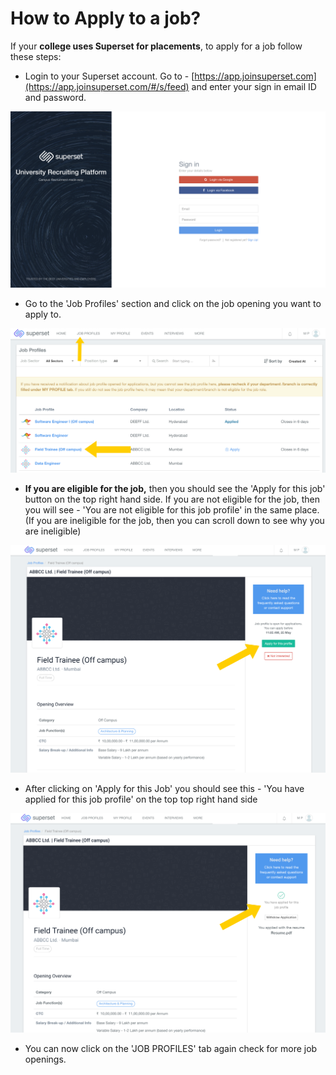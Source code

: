 # How to Apply to a job?

If your **college uses Superset for placements**, to apply for a job follow these steps:

* Login to your Superset account. Go to - [https://app.joinsuperset.com](https://app.joinsuperset.com/#/s/feed) and enter your sign in email ID and password.

![](../../.gitbook/assets/image%20%28159%29.png)

* Go to the 'Job Profiles' section and click on the job opening you want to apply to.

![](../../.gitbook/assets/image%20%28202%29.png)

* **If you are eligible for the job,** then you should see the 'Apply for this job' button on the top right hand side. If you are not eligible for the job, then you will see - 'You are not eligible for this job profile' in the same place. \(If you are ineligible for the job, then you can scroll down to see why you are ineligible\)

![](../../.gitbook/assets/image%20%28175%29.png)

* After clicking on 'Apply for this Job' you should see this - 'You have applied for this job profile' on the top top right hand side

![](../../.gitbook/assets/image%20%28206%29.png)

* You can now click on the 'JOB PROFILES' tab again check for more job openings.



